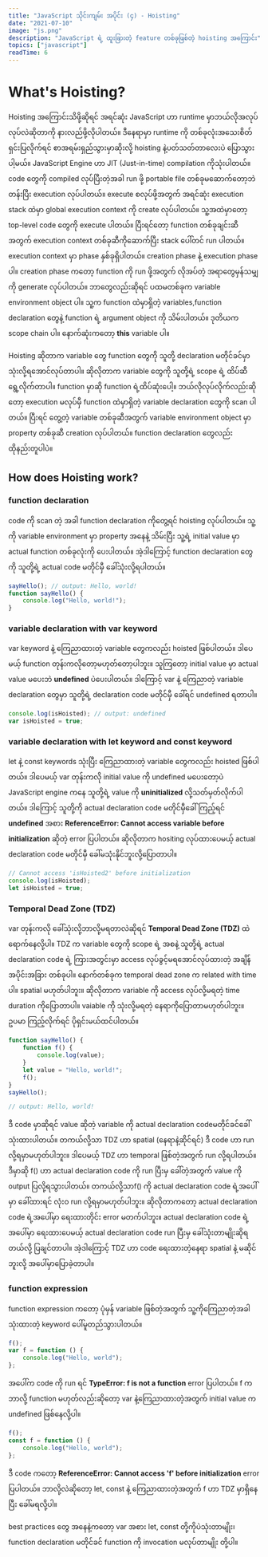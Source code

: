 ```yaml
---
title: "JavaScript သိုင်းကျမ်း အပိုင်း (၄) - Hoisting"
date: "2021-07-10"
image: "js.png"
description: "JavaScript ရဲ့ ထူးခြားတဲ့ feature တစ်ခုဖြစ်တဲ့ hoisting အကြောင်း"
topics: ["javascript"]
readTime: 6
---
```


# What's Hoisting?

Hoisting အကြောင်းသိဖို့ဆိုရင် အရင်ဆုံး JavaScript ဟာ runtime မှာဘယ်လိုအလုပ်လုပ်လဲဆိုတာကို နားလည်ဖို့လိုပါတယ်။ ဒီနေရာမှာ runtime ကို တစ်ခုလုံးအသေးစိတ်ရှင်းပြလိုက်ရင် စာအရမ်းရှည်သွားမှာဆိုးလို့ hoisting နဲ့ပတ်သတ်တာလေးပဲ ပြောသွားပါ့မယ်။ JavaScript Engine ဟာ JIT (Just-in-time) compilation ကိုသုံးပါတယ်။ code တွေကို compiled လုပ်ပြီးတဲ့အခါ run ဖို့ portable file တစ်ခုမဆောက်တော့ဘဲ တန်းပြီး execution လုပ်ပါတယ်။ execute စလုပ်ဖို့အတွက် အရင်ဆုံး execution stack ထဲမှာ global execution context ကို create လုပ်ပါတယ်။ သူ့အထဲမှာတော့ top-level code တွေကို execute ပါတယ်။ ပြီးရင်တော့ function တစ်ခုချင်းဆီအတွက် execution context တစ်ခုဆီကိုဆောက်ပြီး stack ပေါ်တင် run ပါတယ်။ execution context မှာ phase နှစ်ခုရှိပါတယ်။ creation phase နဲ့ execution phase ပါ။ creation phase ကတော့ function ကို run ဖို့အတွက် လိုအပ်တဲ့ အရာတွေမှန်သမျှကို generate လုပ်ပါတယ်။ ဘာတွေလည်းဆိုရင် ပထမတစ်ခုက variable environment object ပါ။ သူ့က function ထဲမှာရှိတဲ့ variables,function declaration တွေနဲ့ function ရဲ့ argument object ကို သိမ်းပါတယ်။ ဒုတိယက scope chain ပါ။ နောက်ဆုံးကတော့ **this** variable ပါ။

Hoisting ဆိုတာက variable တွေ function တွေကို သူတို့ declaration မတိုင်ခင်မှာ သုံးလို့ရအောင်လုပ်တာပါ။ ဆိုလိုတာက variable တွေကို သူတို့ရဲ့ scope ရဲ့ ထိပ်ဆီ ရွေ့လိုက်တာပါ။ function မှာဆို function ရဲ့ထိပ်ဆုံးပေါ့။ ဘယ်လိုလုပ်လိုက်လည်းဆိုတော့ execution မလုပ်မှီ function ထဲမှာရှိတဲ့ variable declaration တွေကို scan ပါတယ်။ ပြီးရင် တွေ့တဲ့ variable တစ်ခုဆီအတွက် variable environment object မှာ property တစ်ခုဆီ creation လုပ်ပါတယ်။ function declaration တွေလည်းထိုနည်းတူပါပဲ။

## How does **Hoisting** work?

### function declaration

code ကို scan တဲ့ အခါ function declaration ကိုတွေ့ရင် hoisting လုပ်ပါတယ်။ သူ့ကို variable environment မှာ property အနေနဲ့ သိမ်းပြီး သူ့ရဲ့ initial value မှာ actual function တစ်ခုလုံးကို ပေးပါတယ်။ အဲ့ဒါကြောင့် function declaration တွေကို သူတို့ရဲ့ actual code မတိုင်မှီ ခေါ်သုံးလို့ရပါတယ်။

```js
sayHello(); // output: Hello, world!
function sayHello() {
    console.log("Hello, world!");
}
```

### variable declaration with **var** keyword

var keyword နဲ့ ကြေညာထားတဲ့ variable တွေကလည်း hoisted ဖြစ်ပါတယ်။ ဒါပေမယ့် function တုန်းကလိုတော့မဟုတ်တော့ပါဘူး။ သူကြတော့ initial value မှာ actual value မပေးဘဲ **undefined** ပဲပေးပါတယ်။ ဒါကြောင့် var နဲ့ ကြေညာတဲ့ variable declaration တွေမှာ သူတို့ရဲ့ declaration code မတိုင်မှီ ခေါ်ရင် undefined ရတာပါ။

```js
console.log(isHoisted); // output: undefined
var isHoisted = true;
```

### variable declaration with **let** keyword and **const** keyword

let နဲ့ const keywords သုံးပြီး ကြေညာထားတဲ့ variable တွေကလည်း hoisted ဖြစ်ပါတယ်။ ဒါပေမယ့် var တုန်းကလို initial value ကို undefined မပေးတော့ပဲ JavaScript engine ကနေ သူတို့ရဲ့ value ကို **uninitialized** လို့သတ်မှတ်လိုက်ပါတယ်။ ဒါကြောင့် သူတို့ကို actual declaration code မတိုင်မှီခေါ်ကြည့်ရင် **undefined** အစား **ReferenceError: Cannot access variable before initialization** ဆိုတဲ့ error ပြပါတယ်။ ဆိုလိုတာက hositing လုပ်ထားပေမယ့် actual declaration code မတိုင်မှီ ခေါ်မသုံးနိုင်ဘူးလို့ပြောတာပါ။

```js
// Cannot access 'isHoisted2' before initialization
console.log(isHoisted);
let isHoisted = true;
```

### Temporal Dead Zone (TDZ)

var တုန်းကလို ခေါ်သုံးလို့ဘာလို့မရတာလဲဆိုရင် **Temporal Dead Zone (TDZ)** ထဲရောက်နေလို့ပါ။ TDZ က variable တွေကို scope ရဲ့ အစနဲ့ သူတို့ရဲ့ actual declaration code ရဲ့ ကြားအတွင်းမှာ access လုပ်ခွင့်မရအောင်လုပ်ထားတဲ့ အချိန်အပိုင်းအခြား တစ်ခုပါ။ နောက်တစ်ခုက temporal dead zone က related with time ပါ။ spatial မဟုတ်ပါဘူး။ ဆိုလိုတာက variable ကို access လုပ်လို့မရတဲ့ time duration ကိုပြောတာပါ။ vaiable ကို သုံးလို့မရတဲ့ နေရာကိုပြောတာမဟုတ်ပါဘူး။ ဥပမာ ကြည့်လိုက်ရင် ပိုရှင်းမယ်ထင်ပါတယ်။

```js
function sayHello() {
    function f() {
        console.log(value);
    }
    let value = "Hello, world!";
    f();
}
sayHello();

// output: Hello, world!
```

ဒီ code မှာဆိုရင် value ဆိုတဲ့ variable ကို actual declaration codeမတိုင်ခင်ခေါ်သုံးထားပါတယ်။ တကယ်လို့သာ TDZ ဟာ spatial (နေရာနဲ့ဆိုင်ရင်) ဒီ code ဟာ run လို့ရမှာမဟုတ်ပါဘူး။ ဒါပေမယ့် TDZ ဟာ temporal ဖြစ်တဲ့အတွက် run လို့ရပါတယ်။ ဒီမှာဆို f() ဟာ actual declaration code ကို run ပြီးမှ ခေါ်တဲ့အတွက် value ကို output ပြလို့ရသွားပါတယ်။ တကယ်လို့သာf() ကို actual declaration code ရဲ့အပေါ်မှာ ခေါ်ထားရင် လုံးဝ run လို့ရမှာမဟုတ်ပါဘူး။ ဆိုလိုတာကတော့ actual declaration code ရဲ့အပေါ်မှာ ရေးထားတိုင်း error မတက်ပါဘူး။ actual declaration code ရဲ့အပေါ်မှာ ရေးထားပေမယ့် actual declaration code run ပြီးမှ ခေါ်သုံးတာမျိုးဆိုရတယ်လို့ ပြချင်တာပါ။ အဲ့ဒါကြောင့် TDZ ဟာ code ရေးထားတဲ့နေရာ spatial နဲ့ မဆိုင်ဘူးလို့ အပေါ်မှာပြောခဲ့တာပါ။

### function expression

function expression ကတော့ ပုံမှန် variable ဖြစ်တဲ့အတွက် သူ့ကိုကြေညာတဲ့အခါသုံးထားတဲ့ keyword ပေါ်မူတည်သွားပါတယ်။

```js
f();
var f = function () {
    console.log("Hello, world");
};
```

အပေါ်က code ကို run ရင် **TypeError: f is not a function** error ပြပါတယ်။ f က ဘာလို့ function မဟုတ်လည်းဆိုတော့ var နဲ့ကြေညာထားတဲ့အတွက် initial value က undefined ဖြစ်နေလို့ပါ။

```js
f();
const f = function () {
    console.log("Hello, world");
};
```

ဒီ code ကတော့ **ReferenceError: Cannot access 'f' before initialization** error ပြပါတယ်။ ဘာလို့လဲဆိုတော့ let, const နဲ့ ကြေညာထားတဲ့အတွက် f ဟာ TDZ မှာရှိနေပြီး ခေါ်မရလို့ပါ။

best practices တွေ အနေနဲ့ကတော့ var အစား let, const တို့ကိုပဲသုံးတာမျိုး၊ function declaration မတိုင်ခင် function ကို invocation မလုပ်တာမျိုး တို့ပါ။
